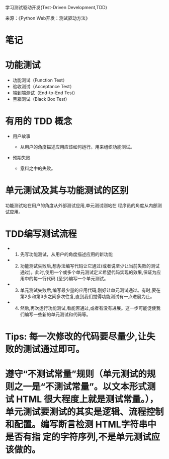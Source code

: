 学习测试驱动开发(Test-Driven Development,TDD)

来源：《Python Web开发：测试驱动方法》

# 笔记

# 功能测试

- 功能测试（Function Test）
- 验收测试（Acceptance Test）
- 端到端测试（End-to-End Test）
- 黑箱测试（Black Box Test）

# 有用的 TDD 概念
- 用户故事
  - 从用户的角度描述应用应该如何运行。用来组织功能测试。

- 预期失败
  - 意料之中的失败。

# 单元测试及其与功能测试的区别
功能测试站在用户的角度从外部测试应用,单元测试则站在 程序员的角度从内部测试应用。

# TDD编写测试流程

- 1. 先写功能测试，从用户的角度描述应用的新功能
- 2. 功能测试失败后,想办法编写代码让它通过(或者说至少让当前失败的测试通过)。此时,使用一个或多个单元测试定义希望代码实现的效果,保证为应用中的每一行代码 (至少)编写一个单元测试。
- 3. 单元测试失败后,编写最少量的应用代码,刚好让单元测试通过。有时,要在第2步和第3步之间多次往复,直到我们觉得功能测试有一点进展为止。
- 4. 然后,再次运行功能测试,看能否通过,或者有没有进展。这一步可能促使我们编写一些新的单元测试和代码等。

# Tips: 每一次修改的代码要尽量少,让失败的测试通过即可。

# 遵守“不测试常量”规则（单元测试的规则之一是“不测试常量”。以文本形式测试 HTML 很大程度上就是测试常量。），单元测试要测试的其实是逻辑、流程控制和配置。编写断言检测 HTML字符串中是否有指 定的字符序列,不是单元测试应该做的。

